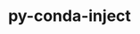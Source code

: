 ---
title: "py-conda-inject"
layout: cache
categories: [package, develop]
meta: {"versions": ["1.3.1"], "compilers": ["gcc@=7.3.1"], "oss": ["amzn2"], "platforms": ["linux"], "targets": ["aarch64", "neoverse_n1", "x86_64_v3"], "stacks": ["aws-isc", "aws-isc-aarch64", "root"], "num_specs": 19, "num_specs_by_stack": {"root": 19, "aws-isc-aarch64": 9, "aws-isc": 4}}
spec_details: [{"hash": "d6bdmu27pzm5e5oukl2c7fljqppbkwv2", "compiler": "gcc@=7.3.1", "versions": ["1.3.1"], "os": "amzn2", "platform": "linux", "target": "aarch64", "variants": ["build_system=python_pip"], "stacks": ["root", "aws-isc-aarch64"], "size": "-", "tarball": "https://binaries.spack.io/develop/build_cache/linux-amzn2-aarch64/gcc-7.3.1/py-conda-inject-1.3.1/linux-amzn2-aarch64-gcc-7.3.1-py-conda-inject-1.3.1-d6bdmu27pzm5e5oukl2c7fljqppbkwv2.spack"}, {"hash": "gdl2xrck4bnmazcp636yojawvpcygwil", "compiler": "gcc@=7.3.1", "versions": ["1.3.1"], "os": "amzn2", "platform": "linux", "target": "aarch64", "variants": ["build_system=python_pip"], "stacks": ["root", "aws-isc-aarch64"], "size": "-", "tarball": "https://binaries.spack.io/develop/build_cache/linux-amzn2-aarch64/gcc-7.3.1/py-conda-inject-1.3.1/linux-amzn2-aarch64-gcc-7.3.1-py-conda-inject-1.3.1-gdl2xrck4bnmazcp636yojawvpcygwil.spack"}, {"hash": "gemh4uewi5rxcsiksqjul5oy355npjnx", "compiler": "gcc@=7.3.1", "versions": ["1.3.1"], "os": "amzn2", "platform": "linux", "target": "aarch64", "variants": ["build_system=python_pip"], "stacks": ["root", "aws-isc-aarch64"], "size": "-", "tarball": "https://binaries.spack.io/develop/build_cache/linux-amzn2-aarch64/gcc-7.3.1/py-conda-inject-1.3.1/linux-amzn2-aarch64-gcc-7.3.1-py-conda-inject-1.3.1-gemh4uewi5rxcsiksqjul5oy355npjnx.spack"}, {"hash": "ubehcnuiafxbki22ktebafiw37vuujpz", "compiler": "gcc@=7.3.1", "versions": ["1.3.1"], "os": "amzn2", "platform": "linux", "target": "aarch64", "variants": ["build_system=python_pip"], "stacks": ["root"], "size": "-", "tarball": "https://binaries.spack.io/develop/build_cache/linux-amzn2-aarch64/gcc-7.3.1/py-conda-inject-1.3.1/linux-amzn2-aarch64-gcc-7.3.1-py-conda-inject-1.3.1-ubehcnuiafxbki22ktebafiw37vuujpz.spack"}, {"hash": "ye3rfsherhqedrno7yievrrhfawpe5xa", "compiler": "gcc@=7.3.1", "versions": ["1.3.1"], "os": "amzn2", "platform": "linux", "target": "aarch64", "variants": ["build_system=python_pip"], "stacks": ["root", "aws-isc-aarch64"], "size": "-", "tarball": "https://binaries.spack.io/develop/build_cache/linux-amzn2-aarch64/gcc-7.3.1/py-conda-inject-1.3.1/linux-amzn2-aarch64-gcc-7.3.1-py-conda-inject-1.3.1-ye3rfsherhqedrno7yievrrhfawpe5xa.spack"}, {"hash": "n66kufx37gbu5zmx7bajc6gp537wmw5a", "compiler": "gcc@=7.3.1", "versions": ["1.3.1"], "os": "amzn2", "platform": "linux", "target": "aarch64", "variants": ["build_system=python_pip"], "stacks": ["root"], "size": "-", "tarball": "https://binaries.spack.io/develop/build_cache/linux-amzn2-aarch64/gcc-7.3.1/py-conda-inject-1.3.1/linux-amzn2-aarch64-gcc-7.3.1-py-conda-inject-1.3.1-n66kufx37gbu5zmx7bajc6gp537wmw5a.spack"}, {"hash": "chjk3tvouk4vwp46pcg5kiqxxa7ioayk", "compiler": "gcc@=7.3.1", "versions": ["1.3.1"], "os": "amzn2", "platform": "linux", "target": "neoverse_n1", "variants": ["build_system=python_pip"], "stacks": ["root"], "size": "-", "tarball": "https://binaries.spack.io/develop/build_cache/linux-amzn2-neoverse_n1/gcc-7.3.1/py-conda-inject-1.3.1/linux-amzn2-neoverse_n1-gcc-7.3.1-py-conda-inject-1.3.1-chjk3tvouk4vwp46pcg5kiqxxa7ioayk.spack"}, {"hash": "haa7kgadnh4yclghbrpemlb2nnrsiktg", "compiler": "gcc@=7.3.1", "versions": ["1.3.1"], "os": "amzn2", "platform": "linux", "target": "neoverse_n1", "variants": ["build_system=python_pip"], "stacks": ["root"], "size": "-", "tarball": "https://binaries.spack.io/develop/build_cache/linux-amzn2-neoverse_n1/gcc-7.3.1/py-conda-inject-1.3.1/linux-amzn2-neoverse_n1-gcc-7.3.1-py-conda-inject-1.3.1-haa7kgadnh4yclghbrpemlb2nnrsiktg.spack"}, {"hash": "qnk7rx374b5gkvi2mxp2femghmamn63n", "compiler": "gcc@=7.3.1", "versions": ["1.3.1"], "os": "amzn2", "platform": "linux", "target": "neoverse_n1", "variants": ["build_system=python_pip"], "stacks": ["root", "aws-isc-aarch64"], "size": "-", "tarball": "https://binaries.spack.io/develop/build_cache/linux-amzn2-neoverse_n1/gcc-7.3.1/py-conda-inject-1.3.1/linux-amzn2-neoverse_n1-gcc-7.3.1-py-conda-inject-1.3.1-qnk7rx374b5gkvi2mxp2femghmamn63n.spack"}, {"hash": "uxyzvwqgisuh63f3heppilvnpgtvamxo", "compiler": "gcc@=7.3.1", "versions": ["1.3.1"], "os": "amzn2", "platform": "linux", "target": "neoverse_n1", "variants": ["build_system=python_pip"], "stacks": ["root", "aws-isc-aarch64"], "size": "-", "tarball": "https://binaries.spack.io/develop/build_cache/linux-amzn2-neoverse_n1/gcc-7.3.1/py-conda-inject-1.3.1/linux-amzn2-neoverse_n1-gcc-7.3.1-py-conda-inject-1.3.1-uxyzvwqgisuh63f3heppilvnpgtvamxo.spack"}, {"hash": "dd2q6r64mfyfkzrdp3uwpe6rooo2vrd2", "compiler": "gcc@=7.3.1", "versions": ["1.3.1"], "os": "amzn2", "platform": "linux", "target": "neoverse_n1", "variants": ["build_system=python_pip"], "stacks": ["root", "aws-isc-aarch64"], "size": "-", "tarball": "https://binaries.spack.io/develop/build_cache/linux-amzn2-neoverse_n1/gcc-7.3.1/py-conda-inject-1.3.1/linux-amzn2-neoverse_n1-gcc-7.3.1-py-conda-inject-1.3.1-dd2q6r64mfyfkzrdp3uwpe6rooo2vrd2.spack"}, {"hash": "tstyejel27ogeujxyzpc7mpuasaj5ubx", "compiler": "gcc@=7.3.1", "versions": ["1.3.1"], "os": "amzn2", "platform": "linux", "target": "neoverse_n1", "variants": ["build_system=python_pip"], "stacks": ["root", "aws-isc-aarch64"], "size": "-", "tarball": "https://binaries.spack.io/develop/build_cache/linux-amzn2-neoverse_n1/gcc-7.3.1/py-conda-inject-1.3.1/linux-amzn2-neoverse_n1-gcc-7.3.1-py-conda-inject-1.3.1-tstyejel27ogeujxyzpc7mpuasaj5ubx.spack"}, {"hash": "p47owzx7yurzed6uf43pmzccry6wh2ex", "compiler": "gcc@=7.3.1", "versions": ["1.3.1"], "os": "amzn2", "platform": "linux", "target": "neoverse_n1", "variants": ["build_system=python_pip"], "stacks": ["root", "aws-isc-aarch64"], "size": "-", "tarball": "https://binaries.spack.io/develop/build_cache/linux-amzn2-neoverse_n1/gcc-7.3.1/py-conda-inject-1.3.1/linux-amzn2-neoverse_n1-gcc-7.3.1-py-conda-inject-1.3.1-p47owzx7yurzed6uf43pmzccry6wh2ex.spack"}, {"hash": "2vel4hgesacjjkwcxnq5ywgjvunxckbh", "compiler": "gcc@=7.3.1", "versions": ["1.3.1"], "os": "amzn2", "platform": "linux", "target": "x86_64_v3", "variants": ["build_system=python_pip"], "stacks": ["aws-isc", "root"], "size": "-", "tarball": "https://binaries.spack.io/develop/build_cache/linux-amzn2-x86_64_v3/gcc-7.3.1/py-conda-inject-1.3.1/linux-amzn2-x86_64_v3-gcc-7.3.1-py-conda-inject-1.3.1-2vel4hgesacjjkwcxnq5ywgjvunxckbh.spack"}, {"hash": "3bw4ec6ntalxyqxhtmn5m34nuvjkwt3n", "compiler": "gcc@=7.3.1", "versions": ["1.3.1"], "os": "amzn2", "platform": "linux", "target": "x86_64_v3", "variants": ["build_system=python_pip"], "stacks": ["root"], "size": "-", "tarball": "https://binaries.spack.io/develop/build_cache/linux-amzn2-x86_64_v3/gcc-7.3.1/py-conda-inject-1.3.1/linux-amzn2-x86_64_v3-gcc-7.3.1-py-conda-inject-1.3.1-3bw4ec6ntalxyqxhtmn5m34nuvjkwt3n.spack"}, {"hash": "tojyp5h6irtfmjnp2crfge25ang5givh", "compiler": "gcc@=7.3.1", "versions": ["1.3.1"], "os": "amzn2", "platform": "linux", "target": "x86_64_v3", "variants": ["build_system=python_pip"], "stacks": ["aws-isc", "root"], "size": "-", "tarball": "https://binaries.spack.io/develop/build_cache/linux-amzn2-x86_64_v3/gcc-7.3.1/py-conda-inject-1.3.1/linux-amzn2-x86_64_v3-gcc-7.3.1-py-conda-inject-1.3.1-tojyp5h6irtfmjnp2crfge25ang5givh.spack"}, {"hash": "whp4zfnp6pdrfua6e37p36znwcp3yzrs", "compiler": "gcc@=7.3.1", "versions": ["1.3.1"], "os": "amzn2", "platform": "linux", "target": "x86_64_v3", "variants": ["build_system=python_pip"], "stacks": ["aws-isc", "root"], "size": "-", "tarball": "https://binaries.spack.io/develop/build_cache/linux-amzn2-x86_64_v3/gcc-7.3.1/py-conda-inject-1.3.1/linux-amzn2-x86_64_v3-gcc-7.3.1-py-conda-inject-1.3.1-whp4zfnp6pdrfua6e37p36znwcp3yzrs.spack"}, {"hash": "4behdhd3gxdt7z2hzyv67bwhpb6yt2ql", "compiler": "gcc@=7.3.1", "versions": ["1.3.1"], "os": "amzn2", "platform": "linux", "target": "x86_64_v3", "variants": ["build_system=python_pip"], "stacks": ["root"], "size": "-", "tarball": "https://binaries.spack.io/develop/build_cache/linux-amzn2-x86_64_v3/gcc-7.3.1/py-conda-inject-1.3.1/linux-amzn2-x86_64_v3-gcc-7.3.1-py-conda-inject-1.3.1-4behdhd3gxdt7z2hzyv67bwhpb6yt2ql.spack"}, {"hash": "xhikni36c7bny7lp6jn2uo2bhpqrvsar", "compiler": "gcc@=7.3.1", "versions": ["1.3.1"], "os": "amzn2", "platform": "linux", "target": "x86_64_v3", "variants": ["build_system=python_pip"], "stacks": ["aws-isc", "root"], "size": "-", "tarball": "https://binaries.spack.io/develop/build_cache/linux-amzn2-x86_64_v3/gcc-7.3.1/py-conda-inject-1.3.1/linux-amzn2-x86_64_v3-gcc-7.3.1-py-conda-inject-1.3.1-xhikni36c7bny7lp6jn2uo2bhpqrvsar.spack"}]
---